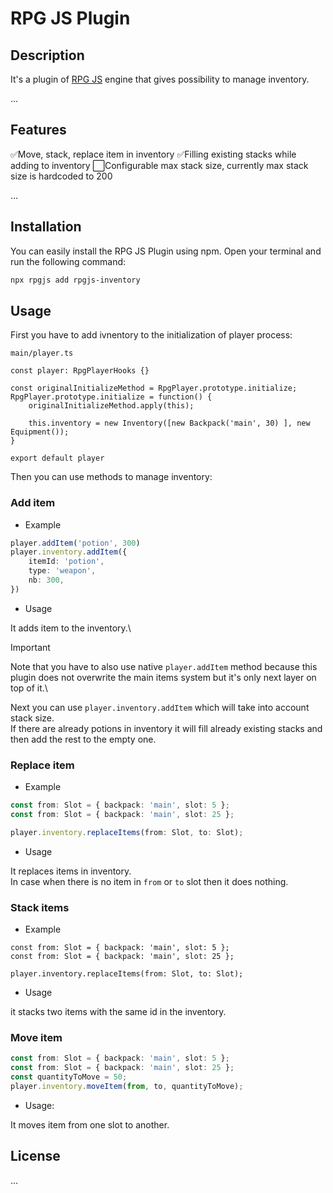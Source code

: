 # RPG JS Plugin
    
## Description
It's a plugin of [RPG JS](https://rpgjs.dev/) engine that gives possibility to manage inventory.
    
...
    
## Features
✅Move, stack, replace item in inventory
✅Filling existing stacks while adding to inventory
⬜Configurable max stack size, currently max stack size is hardcoded to 200

...
    
## Installation
    
You can easily install the RPG JS Plugin using npm. Open your terminal and run the following command:

```bash
npx rpgjs add rpgjs-inventory
```

## Usage

First you have to add ivnentory to the initialization of player process:

`main/player.ts`
```
const player: RpgPlayerHooks {}

const originalInitializeMethod = RpgPlayer.prototype.initialize;
RpgPlayer.prototype.initialize = function() {
    originalInitializeMethod.apply(this);

    this.inventory = new Inventory([new Backpack('main', 30) ], new Equipment());
}

export default player
```

Then you can use methods to manage inventory:

### Add item

- Example

```ts
player.addItem('potion', 300)
player.inventory.addItem({
    itemId: 'potion',
    type: 'weapon',
    nb: 300,
})
```

- Usage

It adds item to the inventory.\

> [!IMPORTANT]
> Note that you have to also use native `player.addItem` method because this plugin does not overwrite the main items system but it's only next layer on top of it.\

Next you can use `player.inventory.addItem` which will take into account stack size.\
If there are already potions in inventory it will fill already existing stacks and then add the rest to the empty one.

### Replace item

- Example

```ts
const from: Slot = { backpack: 'main', slot: 5 };
const from: Slot = { backpack: 'main', slot: 25 };

player.inventory.replaceItems(from: Slot, to: Slot);
```

- Usage

It replaces items in inventory.\
In case when there is no item in `from` or `to` slot then it does nothing.

### Stack items

- Example

```
const from: Slot = { backpack: 'main', slot: 5 };
const from: Slot = { backpack: 'main', slot: 25 };

player.inventory.replaceItems(from: Slot, to: Slot);
```

- Usage

it stacks two items with the same id in the inventory.

### Move item

```ts
const from: Slot = { backpack: 'main', slot: 5 };
const from: Slot = { backpack: 'main', slot: 25 };
const quantityToMove = 50;
player.inventory.moveItem(from, to, quantityToMove);
```

- Usage:

It moves item from one slot to another.

## License

...
